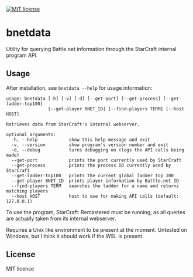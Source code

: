 [![MIT license](https://img.shields.io/badge/license-MIT-brightgreen.svg)](https://opensource.org/licenses/MIT)

# bnetdata

Utility for querying Battle.net information through the StarCraft internal program API.

## Usage

After installation, see `bnetdata --help` for usage information:

```
usage: bnetdata [-h] [-v] [-d] [--get-port] [--get-process] [--get-ladder-top100]
                [--get-player BNET_ID] [--find-players TERM] [--host HOST]

Retrieves data from StarCraft's internal webserver.

optional arguments:
  -h, --help            show this help message and exit
  -v, --version         show program's version number and exit
  -d, --debug           turns debugging on (logs the API calls being made)
  --get-port            prints the port currently used by StarCraft
  --get-process         prints the process ID currently used by StarCraft
  --get-ladder-top100   prints the current global ladder top 100
  --get-player BNET_ID  prints player information by Battle.net ID
  --find-players TERM   searches the ladder for a name and returns matching players
  --host HOST           host to use for making API calls (default: 127.0.0.1)
```

To use the program, StarCraft: Remastered must be running, as all queries are actually taken from its internal webserver.

Requires a Unix like environment to be present at the moment. Untested on Windows, but I think it should work if the WSL is present.

## License

MIT license
